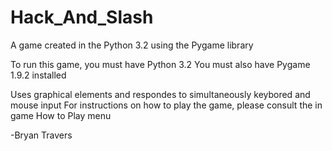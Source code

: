 # Hack_And_Slash

A game created in the Python 3.2 using the Pygame library

To run this game, you must have Python 3.2
You must also have Pygame 1.9.2 installed

Uses graphical elements and respondes to simultaneously keybored and mouse input
For instructions on how to play the game, please consult the in game How to Play menu

-Bryan Travers
